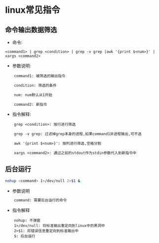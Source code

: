 # linux常见指令

## 命令输出数据筛选

* 命令:

```Shell script
<command1> | grep <condition> | grep -v grep |awk '{print $<num>}' | xargs <command2>
```

* 参数说明:

```text
    command1: 被筛选的输出指令
    
    condition: 筛选的条件

    num: num默认从1开始

    command2: 新指令
```

* 指令解释:
  
```text
    grep <condition>: 按行进行筛选
    
    grep -v grep: 过滤掉grep本身的进程,如果command1非进程输出,可不选

    awk '{print $<num>}': 按列进行筛选,空格分割

    xargs <command2>: 通过之前的stdout作为stdin参数代入到新指令中
```

## 后台运行
```bash
nohup <command> 1>/dev/null 2>$1 &
```
* 参数说明

```bash
    command: 需要后台运行的命令
```
* 指令解释

```text
    nohup: 不弹窗
    1>/dev/null: 将标准输出重定向到linux中的黑洞中
    2>$1: 将错误信息重定向到标准输出中
    $: 后台运行
```
